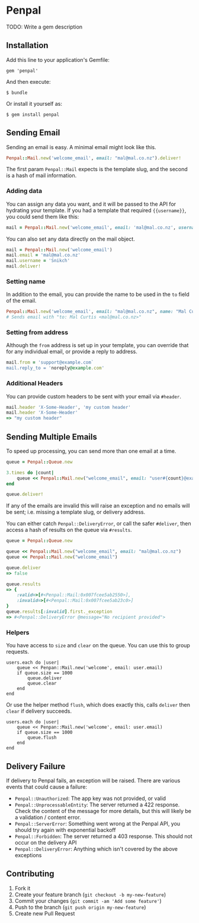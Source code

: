 # Penpal

TODO: Write a gem description

## Installation

Add this line to your application's Gemfile:

    gem 'penpal'

And then execute:

    $ bundle

Or install it yourself as:

    $ gem install penpal

## Sending Email

Sending an email is easy. A minimal email might look like this.

```ruby
Penpal::Mail.new('welcome_email', email: "mal@mal.co.nz").deliver!
```
The first param `Penpal::Mail` expects is the template slug, and the second is a hash of mail information.

### Adding data

You can assign any data you want, and it will be passed to the API for hydrating your template. If you had a template that required `{{username}}`, you could send them like this:

```ruby
mail = Penpal::Mail.new('welcome_email', email: 'mal@mal.co.nz', username: 'Snikch').deliver!
```

You can also set any data directly on the mail object.

```ruby
mail = Penpal::Mail.new('welcome_email')
mail.email = 'mal@mal.co.nz'
mail.username = 'Snikch'
mail.deliver!
```

### Setting name

In addition to the email, you can provide the name to be used in the `to` field of the email.

```ruby
Penpal::Mail.new('welcome_email', email: "mal@mal.co.nz", name: "Mal Curtis").deliver!
# Sends email with "to: Mal Curtis <mal@mal.co.nz>"
```

### Setting from address

Although the `from` address is set up in your template, you can override that for any individual email, or provide a reply to address.

```ruby
mail.from = 'support@example.com`
mail.reply_to = 'noreply@example.com'
```


### Additional Headers

You can provide custom headers to be sent with your email via `#header`.

```ruby
mail.header 'X-Some-Header', 'my custom header'
mail.header 'X-Some-Header'
=> "my custom header"
```

## Sending Multiple Emails

To speed up processing, you can send more than one email at a time.

```ruby
queue = Penpal::Queue.new

3.times do |count|
	queue << Penpal::Mail.new("welcome_email", email: "user#{count}@example.com")
end

queue.deliver!
```

If any of the emails are invalid this will raise an exception and no emails will be sent; i.e. missing a template slug, or delivery address.

You can either catch `Penpal::DeliveryError`, or call the safer `#deliver`, then access a hash of results on the queue via `#results`.

```ruby
queue = Penpal::Queue.new

queue << Penpal::Mail.new("welcome_email", email: "mal@mal.co.nz")
queue << Penpal::Mail.new("welcome_email")

queue.deliver
=> false

queue.results
=> {
	:valid=>[#<Penpal::Mail:0x007fcee5ab2550>],
	:invalid=>[#<Penpal::Mail:0x007fcee5ab23c0>]
}
queue.results[:invalid].first._exception
=> #<Penpal::DeliveryError @message="No recipient provided">
```

### Helpers

You have access to `size` and `clear` on the queue. You can use this to group requests.

```
users.each do |user|
	queue << Penpan::Mail.new('welcome', email: user.email)
	if queue.size == 1000
		queue.deliver
		queue.clear
	end
end
```

Or use the helper method `flush`, which does exactly this, calls `deliver` then `clear` if delivery succeeds.

```
users.each do |user|
	queue << Penpan::Mail.new('welcome', email: user.email)
	if queue.size == 1000
		queue.flush
	end
end
```

## Delivery Failure

If delivery to Penpal fails, an exception will be raised. There are various events that could cause a failure:

* `Penpal::Unauthorized`: The app key was not provided, or valid
* `Penpal::UnprocessableEntity`: The server returned a 422 response. Check the content of the message for more details, but this will likely be a validation / content error.
* `Penpal::ServerError`: Something went wrong at the Penpal API, you should try again with exponential backoff
* `Penpal::Forbidden`: The server returned a 403 response. This should not occur on the delivery API
* `Penpal::DeliveryError`: Anything which isn't covered by the above exceptions

## Contributing

1. Fork it
2. Create your feature branch (`git checkout -b my-new-feature`)
3. Commit your changes (`git commit -am 'Add some feature'`)
4. Push to the branch (`git push origin my-new-feature`)
5. Create new Pull Request
